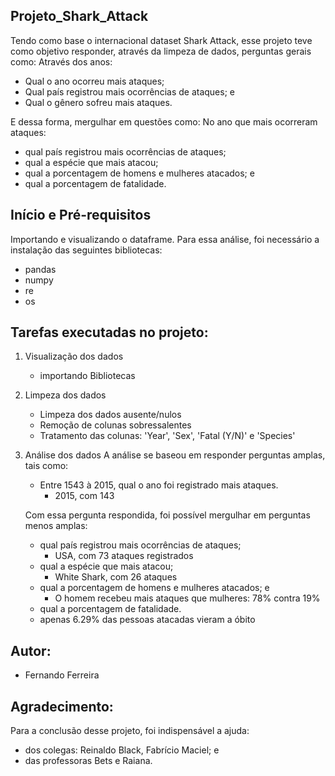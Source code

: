 ## Projeto_Shark_Attack

Tendo como base o internacional dataset Shark Attack, esse projeto teve como objetivo responder, através da limpeza de dados, perguntas gerais como:
Através dos anos:
- Qual o ano ocorreu mais ataques;
- Qual país registrou mais ocorrências de ataques; e
- Qual o gênero sofreu mais ataques.

E dessa forma, mergulhar em questões como:
No ano que mais ocorreram ataques:
- qual país registrou mais ocorrências de ataques;
- qual a espécie que mais atacou;
- qual a porcentagem de homens e mulheres atacados; e
- qual a porcentagem de fatalidade.


## Início e Pré-requisitos

Importando e visualizando o dataframe.
Para essa análise, foi necessário a instalação das seguintes bibliotecas:

- pandas
- numpy
- re
- os

## Tarefas executadas no projeto:

1) Visualização dos dados
   - importando Bibliotecas

2) Limpeza dos dados
   - Limpeza dos dados ausente/nulos
   - Remoção de colunas sobressalentes
   - Tratamento das colunas: 'Year', 'Sex', 'Fatal (Y/N)' e 'Species'

3) Análise dos dados
   A análise se baseou em responder perguntas amplas, tais como:
     - Entre 1543 à 2015, qual o ano foi registrado mais ataques.
       - 2015, com 143 

   Com essa pergunta respondida, foi possível mergulhar em perguntas menos amplas:
     - qual país registrou mais ocorrências de ataques;
       - USA, com 73 ataques registrados
     - qual a espécie que mais atacou;
       - White Shark, com 26 ataques
     - qual a porcentagem de homens e mulheres atacados; e
       - O homem recebeu mais ataques que mulheres: 78% contra 19%
     - qual a porcentagem de fatalidade.
	 - apenas 6.29% das pessoas atacadas vieram a óbito

 

## Autor:
- Fernando Ferreira

## Agradecimento:
Para a conclusão desse projeto, foi indispensável a ajuda:
- dos colegas: Reinaldo Black, Fabrício Maciel; e
- das professoras Bets e Raiana.




